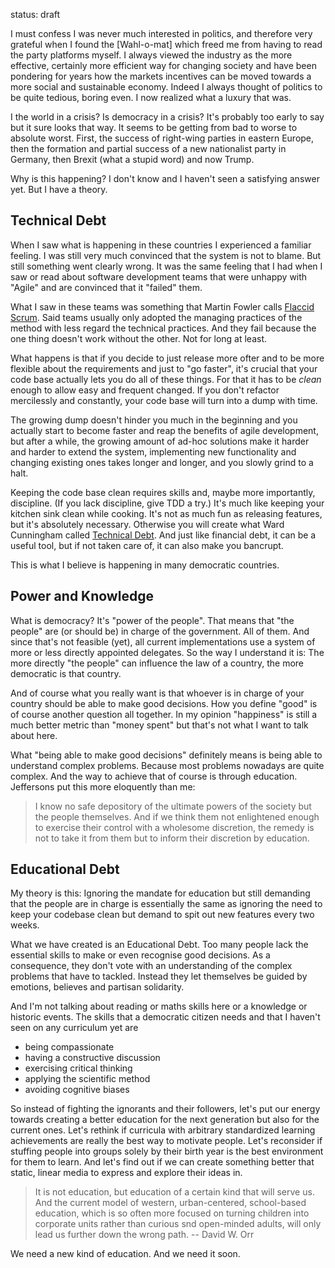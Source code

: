 status: draft

I must confess I was never much interested in politics, and therefore very grateful when I found the [Wahl-o-mat] which freed me from having to read the party platforms myself. I always viewed the industry as the more effective, certainly more efficient way for changing society and have been pondering for years how the markets incentives can be moved towards a more social and sustainable economy. Indeed I always thought of politics to be quite tedious, boring even. I now realized what a luxury that was.

I the world in a crisis? Is democracy in a crisis? It's probably too early to say but it sure looks that way. It seems to be getting from bad to worse to absolute worst. First, the success of right-wing parties in eastern Europe, then the formation and partial success of a new nationalist party in Germany, then Brexit (what a stupid word) and now Trump.

Why is this happening? I don't know and I haven't seen a satisfying answer yet. But I have a theory.

[Whal-o-mat]: https://www.wahl-o-mat.de


## Technical Debt

When I saw what is happening in these countries I experienced a familiar feeling. I was still very much convinced that the system is not to blame. But still something went clearly wrong. It was the same feeling that I had when I saw or read about software development teams that were unhappy with "Agile" and are convinced that it "failed" them.

What I saw in these teams was something that Martin Fowler calls [Flaccid Scrum]. Said teams usually only adopted the managing practices of the method with less regard the technical practices. And they fail because the one thing doesn't work without the other. Not for long at least.

What happens is that if you decide to just release more ofter and to be more flexible about the requirements and just to "go faster", it's crucial that your code base actually lets you do all of these things. For that it has to be *clean* enough to allow easy and frequent changed. If you don't refactor mercilessly and constantly, your code base will turn into a dump with time.

The growing dump doesn't hinder you much in the beginning and you actually start to become faster and reap the benefits of agile development, but after a while, the growing amount of ad-hoc solutions make it harder and harder to extend the system, implementing new functionality and changing existing ones takes longer and longer, and you slowly grind to a halt.

Keeping the code base clean requires skills and, maybe more importantly, discipline. (If you lack discipline, give TDD a try.) It's much like keeping your kitchen sink clean while cooking. It's not as much fun as releasing features, but it's absolutely necessary. Otherwise you will create what Ward Cunningham called [Technical Debt]. And just like financial debt, it can be a useful tool, but if not taken care of, it can also make you bancrupt.

This is what I believe is happening in many democratic countries.

[Flaccid Scrum]: http://martinfowler.com/bliki/FlaccidScrum.html
[Technical Debt]: http://martinfowler.com/bliki/TechnicalDebt.html


## Power and Knowledge

What is democracy? It's "power of the people". That means that "the people" are (or should be) in charge of the  government. All of them. And since that's not feasible (yet), all current implementations use a system of more or less directly appointed delegates. So the way I understand it is: The more directly "the people" can influence the law of a country, the more democratic is that country.

And of course what you really want is that whoever is in charge of your country should be able to make good decisions. How you define "good" is of course another question all together. In my opinion "happiness" is still a much better metric than "money spent" but that's not what I want to talk about here.

What "being able to make good decisions" definitely means is being able to understand complex problems. Because most problems nowadays are quite complex. And the way to achieve that of course is through education. Jeffersons put this more eloquently than me:

> I know no safe depository of the ultimate powers of the society but the people themselves. And if we think them not enlightened enough to exercise their control with a wholesome discretion, the remedy is not to take it from them but to inform their discretion by education.


## Educational Debt

My theory is this: Ignoring the mandate for education but still demanding that the people are in charge is essentially the same as ignoring the need to keep your codebase clean but demand to spit out new features every two weeks.

What we have created is an Educational Debt. Too many people lack the essential skills to make or even recognise good decisions. As a consequence, they don't vote with an understanding of the complex problems that have to tackled. Instead they let themselves be guided by emotions, believes and partisan solidarity.

And I'm not talking about reading or maths skills here or a knowledge or historic events. The skills that a democratic citizen needs and that I haven't seen on any curriculum yet are

- being compassionate
- having a constructive discussion
- exercising critical thinking
- applying the scientific method
- avoiding cognitive biases

So instead of fighting the ignorants and their followers, let's put our energy towards creating a better education for the next generation but also for the current ones. Let's rethink if curricula with arbitrary standardized learning achievements are really the best way to motivate people. Let's reconsider if stuffing people into groups solely by their birth year is the best environment for them to learn. And let's find out if we can create something better that static, linear media to express and explore their ideas in.

> It is not education, but education of a certain kind that will serve us. And the current model of western, urban-centered, school-based education, which is so often more focused on turning children into corporate units rather than curious snd open-minded adults, will only lead us further down the wrong path. 
> -- David W. Orr

We need a new kind of education. And we need it soon.